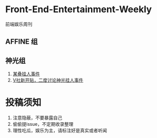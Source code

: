 # Front-End-Entertainment-Weekly
前端娱乐周刊

## AFFINE 组


## 神光组
1. [某叠挂人事件](https://juejin.cn/post/7291547336399552569)
1. [V社新开贴，二度讨论神光挂人事件](https://www.v2ex.com/t/985358#reply86)


# 投稿须知
1. 注意隐蔽，不要暴露自己
2. 偷偷提issue，不定期收录整理
3. 理性吃瓜，娱乐为主，请标注好是真实或者听闻
